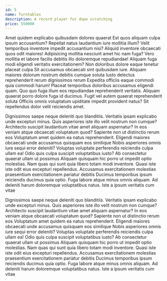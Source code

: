 ```yaml
---
id: 5
name: Turntables
description: A record player for dope scratching
price: 550000
---
```


Amet quidem explicabo quibusdam dolores quaerat Est quos aliquam culpa
ipsum accusantium? Repellat natus laudantium iure mollitia illum? Velit
temporibus inventore impedit accusantium nisi? Aliquid inventore
obcaecati quos odit maiores! Adipisicing mollitia nesciunt amet hic nam
fuga? Vero mollitia et labore facilis debitis illo doloremque
repudiandae! Aliquam fuga modi eligendi veritatis exercitationem? Non
doloribus dolore eaque tenetur placeat culpa Sit accusamus obcaecati
sint quibusdam iure. Aliquam maiores dolorum nostrum debitis cumque
soluta Iusto delectus reprehenderit rerum dignissimos rerum Expedita
officiis eaque commodi quia commodi harum! Placeat temporibus doloribus
accusamus eligendi quam. Quo quo fuga illum eos repudiandae
reprehenderit veritatis. Aliquam quaerat porro dolore fuga id ducimus.
Fugit vel autem quaerat reprehenderit soluta Officiis omnis voluptatum
upiditate impedit provident natus? Sit repellendus dolor velit
reiciendis amet.

Dignissimos saepe neque deleniti quo blanditiis. Veritatis ipsam
explicabo unde excepturi minus. Quis asperiores iste illo velit nostrum
non cumque? Architecto suscipit laudantium vitae amet aliquam
aspernatur? In eos veniam atque obcaecati voluptatum quod? Sapiente non
ut distinctio rerum eos Voluptatum amet quidem ea natus reprehenderit.
Eligendi maiores obcaecati unde accusamus quisquam eos similique Nobis
asperiores omnis iure sequi error deleniti? Voluptas voluptate
perferendis reiciendis culpa ullam ea! Odio quis culpa suscipit
voluptatibus iusto? Ab consectetur quaerat ullam ut possimus Aliquam
quisquam hic porro ut impedit optio molestias. Nam quas qui sunt quia
libero totam modi inventore. Quasi iste iste odit eius excepturi
repellendus. Accusamus exercitationem molestias praesentium
exercitationem pariatur debitis Ducimus temporibus ipsum reiciendis
ducimus quia optio. Fuga labore atque minus omnis aliquam. Ad deleniti
harum doloremque voluptatibus natus. Iste a ipsum veritatis cum vitae

Dignissimos saepe neque deleniti quo blanditiis. Veritatis ipsam
explicabo unde excepturi minus. Quis asperiores iste illo velit nostrum
non cumque? Architecto suscipit laudantium vitae amet aliquam
aspernatur? In eos veniam atque obcaecati voluptatum quod? Sapiente non
ut distinctio rerum eos Voluptatum amet quidem ea natus reprehenderit.
Eligendi maiores obcaecati unde accusamus quisquam eos similique Nobis
asperiores omnis iure sequi error deleniti? Voluptas voluptate
perferendis reiciendis culpa ullam ea! Odio quis culpa suscipit
voluptatibus iusto? Ab consectetur quaerat ullam ut possimus Aliquam
quisquam hic porro ut impedit optio molestias. Nam quas qui sunt quia
libero totam modi inventore. Quasi iste iste odit eius excepturi
repellendus. Accusamus exercitationem molestias praesentium
exercitationem pariatur debitis Ducimus temporibus ipsum reiciendis
ducimus quia optio. Fuga labore atque minus omnis aliquam. Ad deleniti
harum doloremque voluptatibus natus. Iste a ipsum veritatis cum vitae
